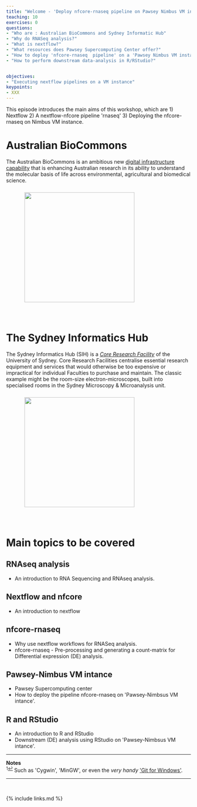 ```yaml
---
title: "Welcome - 'Deploy nfcore-rnaseq pipeline on Pawsey Nimbus VM instance'"
teaching: 10
exercises: 0
questions:
- "Who are : Australian BioCommons and Sydney Informatic Hub"
- "Why do RNASeq analysis?"
- "What is nextflow?"  
- "What resources does Pawsey Supercomputing Center offer?"
- "How to deploy 'nfcore-rnaseq  pipeline' on a 'Pawsey Nimbus VM instance'"
- "How to perform downstream data-analysis in R/RStudio?" 


objectives:
- "Executing nextflow pipelines on a VM instance"
keypoints:
- XXX
---
```


This episode introduces the main aims of this workshop, which are 1) Nextflow 2) A nextflow-nfcore pipeline 'rnaseq' 3) Deploying the nfcore-rnaseq on Nimbus VM instance.


# Australian BioCommons
The Australian BioCommons is an ambitious new [digital infrastructure capability](https://www.biocommons.org.au/) that is enhancing Australian research in its ability to understand the molecular basis of life across environmental, agricultural and biomedical science. 

<figure>
  <img src="{{ page.root }}/fig/Australian_Biocommons.png" style="margin:10px;height:300px"/>
  </figure><br>

# The Sydney Informatics Hub
The Sydney Informatics Hub (SIH) is a _[Core Research Facility](https://sydney.edu.au/research/facilities.html)_ of the University of Sydney. Core Research Facilities centralise essential research equipment and services that would otherwise be too expensive or impractical for individual Faculties to purchase and maintain. The classic example might be the room-size electron-microscopes, built into specialised rooms in the Sydney Microscopy & Microanalysis unit.

<figure>
  <img src="{{ page.root }}/fig/SIH.png" style="margin:10px;height:300px"/>
  </figure><br>

# Main topics to be covered 

## RNAseq analysis
- An introduction to RNA Sequencing and RNAseq analysis.

## Nextflow and nfcore
- An introduction to nextflow 

## nfcore-rnaseq
- Why use nextflow workflows for RNASeq analysis.
- nfcore-rnaseq - Pre-processing and generating a count-matrix for Differential expression (DE) analysis.

## Pawsey-Nimbus VM intance
- Pawsey Supercomputing center
- How to deploy the pipeline nfcore-rnaseq on 'Pawsey-Nimbsus VM intance'.

## R and RStudio 
- An introduction to R and RStudio
- Downstream (DE) analysis using RStudio on 'Pawsey-Nimbsus VM intance'.


___
**Notes**   
<sup id="f1">1[↩](#a1)</sup> Such as 'Cygwin', 'MinGW', or even the _very handy_ ['Git for Windows'](https://gitforwindows.org/).

___
<br>



{% include links.md %}
